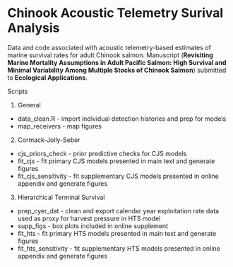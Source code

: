 # Chinook Acoustic Telemetry Surival Analysis

Data and code associated with acoustic telemetry-based estimates of marine survival rates for adult Chinook salmon. Manuscript (**Revisiting Marine Mortality Assumptions in Adult Pacific Salmon: High Survival and Minimal Variability Among Multiple Stocks of Chinook Salmon**) submitted to **Ecological Applications**.

Scripts
1. General

  + data_clean.R - import individual detection histories and prep for models
  + map_receivers - map figures
  
2. Cormack-Jolly-Seber

  + cjs_priors_check - prior predictive checks for CJS models
  + fit_cjs - fit primary CJS models presented in main text and generate figures
  + fit_cjs_sensitivity - fit supplementary CJS models presented in online appendix and generate figures

3. Hierarchical Terminal Survival

  + prep_cyer_dat - clean and export calendar year exploitation rate data used as proxy for harvest pressure in HTS model
  + supp_figs - box plots included in online supplement
  + fit_hts - fit primary HTS models presented in main text and generate figures
  + fit_hts_sensitivity - fit supplementary HTS models presented in online appendix and generate figures
  
